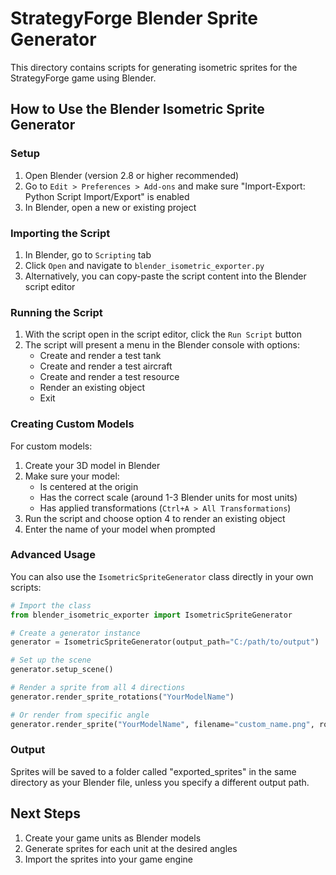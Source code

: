 # StrategyForge Blender Sprite Generator

This directory contains scripts for generating isometric sprites for the StrategyForge game using Blender.

## How to Use the Blender Isometric Sprite Generator

### Setup

1. Open Blender (version 2.8 or higher recommended)
2. Go to `Edit > Preferences > Add-ons` and make sure "Import-Export: Python Script Import/Export" is enabled
3. In Blender, open a new or existing project

### Importing the Script

1. In Blender, go to `Scripting` tab
2. Click `Open` and navigate to `blender_isometric_exporter.py`
3. Alternatively, you can copy-paste the script content into the Blender script editor

### Running the Script

1. With the script open in the script editor, click the `Run Script` button
2. The script will present a menu in the Blender console with options:
   - Create and render a test tank
   - Create and render a test aircraft  
   - Create and render a test resource
   - Render an existing object
   - Exit

### Creating Custom Models

For custom models:

1. Create your 3D model in Blender
2. Make sure your model:
   - Is centered at the origin
   - Has the correct scale (around 1-3 Blender units for most units)
   - Has applied transformations (`Ctrl+A > All Transformations`)
3. Run the script and choose option 4 to render an existing object
4. Enter the name of your model when prompted

### Advanced Usage

You can also use the `IsometricSpriteGenerator` class directly in your own scripts:

```python
# Import the class
from blender_isometric_exporter import IsometricSpriteGenerator

# Create a generator instance
generator = IsometricSpriteGenerator(output_path="C:/path/to/output")

# Set up the scene
generator.setup_scene()

# Render a sprite from all 4 directions
generator.render_sprite_rotations("YourModelName")

# Or render from specific angle
generator.render_sprite("YourModelName", filename="custom_name.png", rotation=45)
```

### Output

Sprites will be saved to a folder called "exported_sprites" in the same directory as your Blender file, unless you specify a different output path.

## Next Steps

1. Create your game units as Blender models
2. Generate sprites for each unit at the desired angles
3. Import the sprites into your game engine
